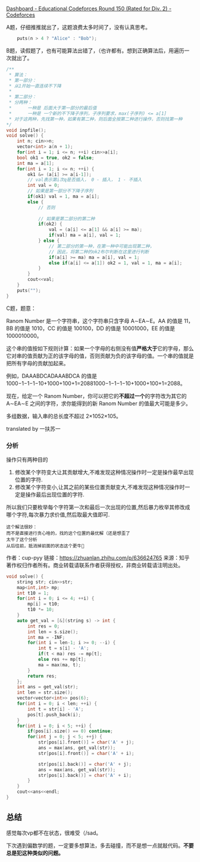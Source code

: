 [Dashboard - Educational Codeforces Round 150 (Rated for Div. 2) - Codeforces](https://codeforces.com/contest/1841)

A题，仔细推推就出了，这题浪费太多时间了，没有认真思考。

```cpp
    puts(n > 4 ? "Alice" : "Bob");
```

B题，读假题了，也有可能算法出错了，（也许都有。想到正确算法后，用遍历一次就出了。

```cpp
/**
 * 算法：
 * 第一部分：
 * 从1开始一直连续不下降
 * 
 * 第二部分：
 * 分两种：
 *      一种是 后面大于第一部分的最后值
 *      一种是 一个新的不下降子序列，子序列要求，max(子序列) <= a[1]
 * 对于这两种，先找第一种，如果有第二种，则后面全按第二种进行操作，否则找第一种
*/
void inpfile();
void solve() {
    int n; cin>>n;
    vector<int> a(n + 1);
    for(int i = 1; i <= n; ++i) cin>>a[i];
    bool ok1 = true, ok2 = false;
    int ma = a[1];
    for(int i = 1; i <= n; ++i) {
        ok1 &= (a[i] >= a[i-1]);
        // val表示第i次q是否插入， 0 - 插入， 1 - 不插入
        int val = 0;
        // 如果是第一部分不下降子序列
        if(ok1) val = 1, ma = a[i];
        else {
            // 否则
 
            // 如果是第二部分的第二种
            if(ok2) {
                val = (a[i] <= a[1] && a[i] >= ma);
                if(val) ma = a[i], val = 1;
            } else {
                // 第二部分的第一种，在第一种中可能出现第二种，
                // 因此，将第二种的ok2布尔判断在这里进行判断
                if(a[i] >= ma) ma = a[i], val = 1;
                else if(a[i] <= a[1]) ok2 = 1, val = 1, ma = a[i];
            }
        }
        cout<<val;
    }
    puts("");
}
```

C题，题意：

Ranom Number 是一个字符串，这个字符串只含字母 A∼EA∼E。AA 的值是 11，BB 的值是 1010，CC 的值是 100100，DD 的值是 10001000，EE 的值是 1000010000。

这个串的值按如下规则计算：如果一个字母的右侧没有值**严格大于**它的字母，那么它对串的值贡献为正的该字母的值，否则贡献为负的该字母的值。一个串的值就是把所有字母的贡献加起来。

例如，DAAABDCADAAABDCA 的值是 1000−1−1−1−10+1000+100+1=20881000−1−1−1−10+1000+100+1=2088。

现在，给定一个 Ranom Number，你可以把它的**不超过一个**的字符改为其它的 A∼EA∼E 之间的字符，求你能得到的新 Ranom Number 的值最大可能是多少。

多组数据，输入串的总长度不超过 2×1052×105。

translated by 一扶苏一



### 分析

操作只有两种目的

1. 修改某个字符变大让其贡献增大,不难发现这种情况操作时一定是操作最早出现位置的字符.
2. 修改某个字符变小,让其之前的某些位置贡献变大,不难发现这种情况操作时一定是操作最后出现位置的字符.

所以我们只要枚举每个字符第一次和最后一次出现的位置,然后暴力枚举其修改成哪个字符,每次暴力求价值,然后取最大值即可.

```text
这个解法很妙：
而不是直接进行贪心啥的，找的这个位置的最优解（还是想歪了
太牛了这个分析
从后往前，抵消掉前面的状态这个更牛🐂
```





作者：cup-pyy
链接：https://zhuanlan.zhihu.com/p/636624765
来源：知乎
著作权归作者所有。商业转载请联系作者获得授权，非商业转载请注明出处。

```cpp
void solve() {
    string str; cin>>str;
    map<int,int> mp;
    int t10 = 1;
    for(int i = 0; i <= 4; ++i) {
        mp[i] = t10;
        t10 *= 10;
    }
    auto get_val = [&](string s) -> int {
        int res = 0;
        int len = s.size();
        int ma = -INF;
        for(int i = len-1; i >= 0; --i) {
            int t = s[i] - 'A';
            if(t < ma) res -= mp[t];
            else res += mp[t];
            ma = max(ma, t);
        }
        return res;
    };
    int ans = get_val(str);
    int len = str.size();
    vector<vector<int>> pos(6);
    for(int i = 0; i < len; ++i) {
        int t = str[i] - 'A';
        pos[t].push_back(i);
    }
    for(int i = 0; i < 5; ++i) {
        if(pos[i].size() == 0) continue;
        for(int j = 0; j < 5; ++j) {
            str[pos[i].front()] = char('A' + j);
            ans = max(ans, get_val(str));
            str[pos[i].front()] = char('A' + i);

            str[pos[i].back()] = char('A' + j);
            ans = max(ans, get_val(str));
            str[pos[i].back()] = char('A' + i);
        }
    }
    cout<<ans<<endl;
}
```



## 总结

感觉每次vp都不在状态，很难受（/sad。

下次遇到偏数学的题，一定要多想算法，多去碰撞，而不是想一点就敲代码。**不要总是犯这种类似的问题。**

